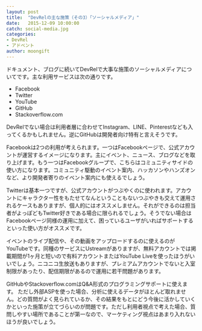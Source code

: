 ```yaml
---
layout: post
title:  "DevRelの主な施策（その3）「ソーシャルメディア」"
date:   2015-12-09 10:00:00
catch: social-media.jpg
categories:
- DevRel
- アドベント
author: moongift
---
```


ドキュメント、ブログに続いてDevRelで大事な施策のソーシャルメディアについてです。主な利用サービスは次の通りです。

- Facebook
- Twitter
- YouTube
- GitHub
- Stackoverflow.com

DevRelでない場合は利用者層に合わせてInstagram、LINE、Pinterestなども入ってくるかもしれません。逆にGitHubは開発者向け特有と言えそうです。

Facebookは2つの利用が考えられます。一つはFacebookページで、公式アカウントが運営するイメージになります。主にイベント、ニュース、ブログなどを取り上げます。もう一つはFacebookグループで、こちらはコミュニティサイドの使い方になります。コミュニティ駆動のイベント案内、ハッカソンやハンズオンなど、より開発者寄りのイベント案内にも使えるでしょう。

Twitterは基本一つですが、公式アカウントがつぶやくのに使われます。アカウントにキャラクター性をもたせてなんということもないつぶやきも交えて運用されるケースもありますが、個人的にはオススメしません。それができるのは担当者がよっぽどもTwitter好きである場合に限られるでしょう。そうでない場合はFacebookページ同様の運用に加えて、困っているユーザがいればサポートするといった使い方がオススメです。

イベントのライブ配信や、その動画をアップロードするのに使えるのがYouTubeです。同種のサービスにUstreamがありますが、無料アカウントでは掲載期間が1ヶ月と短いので有料アカウントまたはYouTube Liveを使ったほうがいいでしょう。ニコニコ生放送もありますが、プレミアムアカウントでないと入室制限があったり、配信期限があるので運用に若干問題があります。

GitHubやStackoverflow.comはQ&A形式のプログラミングサポートに使えます。 ただし外部ASPを使った場合、分析に使えるデータがほとんど取れません。どの質問がよく見られているか、その結果をもとにどう今後に活かしていくかといった施策が立てづらいのが問題です。ただし利用者視点で考えた場合、質問しやすい場所であることが第一なので、マーケティング視点はあまり入れないほうが良いでしょう。


